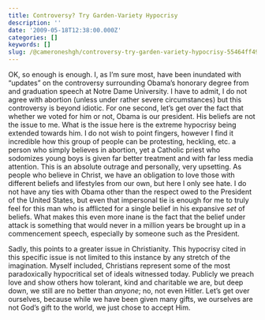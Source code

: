 ```yaml
---
title: Controversy? Try Garden-Variety Hypocrisy
description: ''
date: '2009-05-18T12:38:00.000Z'
categories: []
keywords: []
slug: /@cameroneshgh/controversy-try-garden-variety-hypocrisy-55464ff49f67
---
```


OK, so enough is enough. I, as I’m sure most, have been inundated with “updates” on the controversy surrounding Obama’s honorary degree from and graduation speech at Notre Dame University. I have to admit, I do not agree with abortion (unless under rather severe circumstances) but this controversy is beyond idiotic. For one second, let’s get over the fact that whether we voted for him or not, Obama is our president. His beliefs are not the issue to me. What is the issue here is the extreme hypocrisy being extended towards him. I do not wish to point fingers, however I find it incredible how this group of people can be protesting, heckling, etc. a person who simply believes in abortion, yet a Catholic priest who sodomizes young boys is given far better treatment and with far less media attention. This is an absolute outrage and personally, very upsetting. As people who believe in Christ, we have an obligation to love those with different beliefs and lifestyles from our own, but here I only see hate. I do not have any ties with Obama other than the respect owed to the President of the United States, but even that impersonal tie is enough for me to truly feel for this man who is afflicted for a single belief in his expansive _set_ of beliefs. What makes this even more inane is the fact that the belief under attack is something that would never in a million years be brought up in a commencement speech, especially by someone such as the President.

Sadly, this points to a greater issue in Christianity. This hypocrisy cited in this specific issue is not limited to this instance by any stretch of the imagination. Myself included, Christians represent some of the most paradoxically hypocritical set of ideals witnessed today. Publicly we preach love and show others how tolerant, kind and charitable we are, but deep down, we still are no better than _anyone_; no, not even Hitler. Let’s get over ourselves, because while we have been given many gifts, we ourselves are not God’s gift to the world, we just chose to accept Him.
